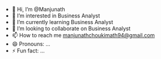 - 👋 Hi, I’m @Manjunath
- 👀 I’m interested in Business Analyst
- 🌱 I’m currently learning Business Analyst
- 💞️ I’m looking to collaborate on Business Analyst
- 📫 How to reach me manjunathchoukimath94@gmail.com
- 😄 Pronouns: ...
- ⚡ Fun fact: ...

<!---
Manjunath is a ✨ special ✨ repository because its `README.md` (this file) appears on your GitHub profile.
You can click the Preview link to take a look at your changes.
--->
